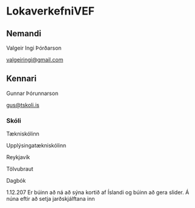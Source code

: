 # LokaverkefniVEF
## Nemandi
Valgeir Ingi Þórðarson

valgeiringi@gmail.com
## Kennari
Gunnar Þórunnarson

gus@tskoli.is
### Skóli
Tækniskólinn

Upplýsingatækniskólinn

Reykjavík

Tölvubraut


Dagbók

1.12.207
Er búinn að ná að sýna kortið af Íslandi og búinn að gera slider. Á núna eftir að setja jarðskjálftana inn
